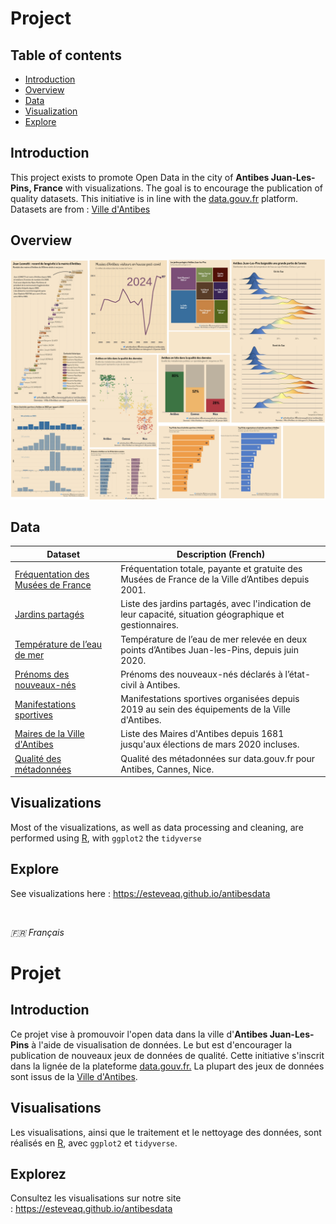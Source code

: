 # Project

## Table of contents

-   [Introduction](#introduction)
-   [Overview](#overview)
-   [Data](#data)
-   [Visualization](#visualization)
-   [Explore](#explore)

## Introduction

This project exists to promote Open Data in the city of **Antibes Juan-Les-Pins, France** with visualizations. The goal is to encourage the publication of quality datasets. This initiative is in line with the [data.gouv.fr](https://www.data.gouv.fr/fr/) platform. Datasets are from : [Ville d'Antibes](https://www.data.gouv.fr/fr/organizations/ville-dantibes/)

## Overview

[![](cover.jpeg)](https://esteve.aqachmar.org/antibesdata/)

## Data

| Dataset | Description (French) |
|------------------------------------|------------------------------------|
| [Fréquentation des Musées de France](https://www.data.gouv.fr/fr/datasets/frequentation-des-musees-de-france-de-la-ville-dantibes/) | Fréquentation totale, payante et gratuite des Musées de France de la Ville d’Antibes depuis 2001. |
| [Jardins partagés](https://www.data.gouv.fr/fr/datasets/jardins-partages-a-antibes-juan-les-pins/) | Liste des jardins partagés, avec l'indication de leur capacité, situation géographique et gestionnaires. |
| [Température de l’eau de mer](https://www.data.gouv.fr/fr/datasets/temperature-de-leau-de-mer-a-antibes-juan-les-pins/) | Température de l’eau de mer relevée en deux points d’Antibes Juan-les-Pins, depuis juin 2020. |
| [Prénoms des nouveaux-nés](https://www.data.gouv.fr/fr/datasets/prenoms-des-nouveaux-nes-a-antibes/) | Prénoms des nouveaux-nés déclarés à l’état-civil à Antibes. |
| [Manifestations sportives](https://www.data.gouv.fr/fr/datasets/manifestations-sportives-a-antibes-juan-les-pins/) | Manifestations sportives organisées depuis 2019 au sein des équipements de la Ville d'Antibes. |
| [Maires de la Ville d'Antibes](https://www.data.gouv.fr/fr/datasets/maires-de-la-ville-dantibes/) | Liste des Maires d'Antibes depuis 1681 jusqu'aux élections de mars 2020 incluses. |
| [Qualité des métadonnées](https://github.com/esteveaq/antibesdata/tree/main/posts/2025-01-17/data) | Qualité des métadonnées sur data.gouv.fr pour Antibes, Cannes, Nice. |

## Visualizations

Most of the visualizations, as well as data processing and cleaning, are performed using [R](https://guides.data.gouv.fr/reutiliser-des-donnees/guide-traitement-et-analyse-de-donnees/analyser-des-donnees/analyser-des-donnees-avec-r), with `ggplot2` the `tidyverse`

## Explore

See visualizations here : <https://esteveaq.github.io/antibesdata>

<br>

*🇫🇷 Français*

# Projet

## Introduction

Ce projet vise à promouvoir l'open data dans la ville d'**Antibes Juan-Les-Pins** à l'aide de visualisation de données. Le but est d'encourager la publication de nouveaux jeux de données de qualité. Cette initiative s'inscrit dans la lignée de la plateforme [data.gouv.fr.](https://www.data.gouv.fr/fr/) La plupart des jeux de données sont issus de la [Ville d'Antibes](https://www.data.gouv.fr/fr/organizations/ville-dantibes/).

## Visualisations

Les visualisations, ainsi que le traitement et le nettoyage des données, sont réalisés en [R](https://guides.data.gouv.fr/reutiliser-des-donnees/guide-traitement-et-analyse-de-donnees/analyser-des-donnees/analyser-des-donnees-avec-r), avec `ggplot2` et `tidyverse`.

## Explorez

Consultez les visualisations sur notre site : <https://esteveaq.github.io/antibesdata>
